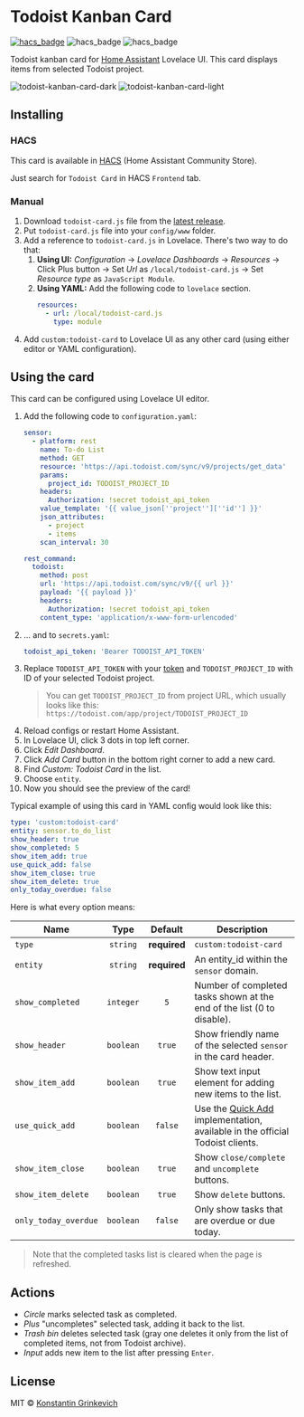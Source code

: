 # Todoist Kanban Card

[![hacs_badge](https://img.shields.io/badge/HACS-Default-orange.svg)](https://github.com/hacs/integration)
![hacs_badge](https://img.shields.io/github/v/release/corte/todoist-kanban-card)
![hacs_badge](https://img.shields.io/github/license/corte/todoist-kanban-card)

Todoist kanban card for [Home Assistant](https://www.home-assistant.io) Lovelace UI. This card displays items from selected Todoist project.

![todoist-kanban-card-dark](https://github.com/corte/todoist-kanban-card/assets/4606160/2a80caeb-7238-448e-8bcf-99d17a1c6ade)
![todoist-kanban-card-light](https://github.com/corte/todoist-kanban-card/assets/4606160/9fb8fabe-93c1-487d-abc8-6f8ecbf194bd)

## Installing

### HACS

This card is available in [HACS](https://hacs.xyz) (Home Assistant Community Store).

Just search for `Todoist Card` in HACS `Frontend` tab.

### Manual

1. Download `todoist-card.js` file from the [latest release](https://github.com/grinstantin/todoist-card/releases/latest).
2. Put `todoist-card.js` file into your `config/www` folder.
3. Add a reference to `todoist-card.js` in Lovelace. There's two way to do that:
   1. **Using UI:** _Configuration_ → _Lovelace Dashboards_ → _Resources_ → Click Plus button → Set _Url_ as `/local/todoist-card.js` → Set _Resource type_ as `JavaScript Module`.
   2. **Using YAML:** Add the following code to `lovelace` section.
      ```yaml
      resources:
        - url: /local/todoist-card.js
          type: module
      ```
4. Add `custom:todoist-card` to Lovelace UI as any other card (using either editor or YAML configuration).

## Using the card

This card can be configured using Lovelace UI editor.

1. Add the following code to `configuration.yaml`:
    ```yaml
    sensor:
      - platform: rest
        name: To-do List
        method: GET
        resource: 'https://api.todoist.com/sync/v9/projects/get_data'
        params:
          project_id: TODOIST_PROJECT_ID
        headers:
          Authorization: !secret todoist_api_token
        value_template: '{{ value_json[''project''][''id''] }}'
        json_attributes:
          - project
          - items
        scan_interval: 30

    rest_command:
      todoist:
        method: post
        url: 'https://api.todoist.com/sync/v9/{{ url }}'
        payload: '{{ payload }}'
        headers:
          Authorization: !secret todoist_api_token
        content_type: 'application/x-www-form-urlencoded'
    ```
2. ... and to `secrets.yaml`:
    ```yaml
    todoist_api_token: 'Bearer TODOIST_API_TOKEN'
    ```
3. Replace `TODOIST_API_TOKEN` with your [token](https://todoist.com/prefs/integrations) and `TODOIST_PROJECT_ID` with ID of your selected Todoist project.
    > You can get `TODOIST_PROJECT_ID` from project URL, which usually looks like this:
    `https://todoist.com/app/project/TODOIST_PROJECT_ID`
4. Reload configs or restart Home Assistant.
5. In Lovelace UI, click 3 dots in top left corner.
6. Click _Edit Dashboard_.
7. Click _Add Card_ button in the bottom right corner to add a new card.
8. Find _Custom: Todoist Card_ in the list.
9. Choose `entity`.
10. Now you should see the preview of the card!

Typical example of using this card in YAML config would look like this:

```yaml
type: 'custom:todoist-card'
entity: sensor.to_do_list
show_header: true
show_completed: 5
show_item_add: true
use_quick_add: false
show_item_close: true
show_item_delete: true
only_today_overdue: false
```

Here is what every option means:

| Name                 |   Type    |   Default    | Description                                                                                                                      |
| -------------------- | :-------: | :----------: | -------------------------------------------------------------------------------------------------------------------------------- |
| `type`               | `string`  | **required** | `custom:todoist-card`                                                                                                            |
| `entity`             | `string`  | **required** | An entity_id within the `sensor` domain.                                                                                         |
| `show_completed`     | `integer` | `5`          | Number of completed tasks shown at the end of the list (0 to disable).                                                           |
| `show_header`        | `boolean` | `true`       | Show friendly name of the selected `sensor` in the card header.                                                                  |
| `show_item_add`      | `boolean` | `true`       | Show text input element for adding new items to the list.                                                                        |
| `use_quick_add`      | `boolean` | `false`      | Use the [Quick Add](https://todoist.com/help/articles/task-quick-add) implementation, available in the official Todoist clients. |
| `show_item_close`    | `boolean` | `true`       | Show `close/complete` and `uncomplete` buttons.                                                                                  |
| `show_item_delete`   | `boolean` | `true`       | Show `delete` buttons.                                                                                                           |
| `only_today_overdue` | `boolean` | `false`      | Only show tasks that are overdue or due today.                                                                                   |

> Note that the completed tasks list is cleared when the page is refreshed.

## Actions

- _Circle_ marks selected task as completed.
- _Plus_ "uncompletes" selected task, adding it back to the list.
- _Trash bin_ deletes selected task (gray one deletes it only from the list of completed items, not from Todoist archive).
- _Input_ adds new item to the list after pressing `Enter`.

## License

MIT © [Konstantin Grinkevich](https://github.com/grinstantin)
